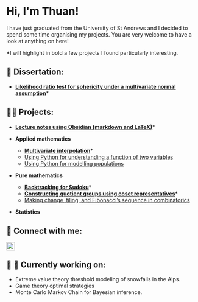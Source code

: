 <h1>Hi, I'm Thuan! </h1>

I have just graduated from the University of St Andrews and I decided to spend some time organising my projects. You are very welcome to have a look at anything on here!

*I will highlight in bold a few projects I found particularly interesting.


<h2>📖 Dissertation:</h2>

- **[Likelihood ratio test for sphericity under a multivariate normal assumption](https://github.com/thuanromoli/likelihood-ratio-test-for-sphericity)***


<h2>👨‍💻 Projects:</h2>

- **[Lecture notes using Obsidian (markdown and LaTeX)](https://github.com/thuanromoli/undergraduate-lecture-notes)***

- <b>Applied mathematics</b>
  - **[Multivariate interpolation](https://github.com/thuanromoli/multivariate-interpolation)***
  - [Using Python for understanding a function of two variables](https://github.com/thuanromoli/using-python-for-understanding-a-function-of-two-variables)
  - [Using Python for modelling populations](https://github.com/thuanromoli/using-python-for-modelling-populations)

- <b>Pure mathematics</b>
  - **[Backtracking for Sudoku](https://github.com/thuanromoli/backtracking-for-sudoku)***
  - **[Constructing quotient groups using coset representatives](https://github.com/thuanromoli/constructing-quotient-groups-using-coset-representatives)***
  - [Making change, tiling, and Fibonacci’s sequence in combinatorics](https://github.com/thuanromoli/making-change-and-tiling-and-fibonacci-sequence-in-combinatorics)


- <b>Statistics</b>


<h2> 🤳 Connect with me:</h2>

[<img align="left" alt="Van Thuan Romoli | LinkedIn" width="22px" src="https://cdn.jsdelivr.net/npm/simple-icons@v3/icons/linkedin.svg" />][linkedin]

[linkedin]: https://www.linkedin.com/in/thuanromoli

<br>

<h2> 🚧 🔨 Currently working on:</h2>

- Extreme value theory threshold modeling of snowfalls in the Alps.
- Game theory optimal strategies
- Monte Carlo Markov Chain for Bayesian inference.
